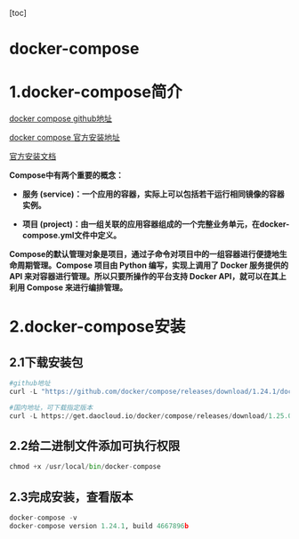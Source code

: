 [toc]



# docker-compose

# 1.docker-compose简介

[docker compose github地址](https://github.com/docker/compose)

[docker compose 官方安装地址](https://github.com/docker/docker.github.io/blob/master/compose/install.md)

[官方安装文档](https://docs.docker.com/compose/install/)

**Compose中有两个重要的概念：**

- **服务 (service)：一个应用的容器，实际上可以包括若干运行相同镜像的容器实例。**

- **项目 (project)：由一组关联的应用容器组成的一个完整业务单元，在docker-compose.yml文件中定义。**



**Compose的默认管理对象是项目，通过子命令对项目中的一组容器进行便捷地生命周期管理。Compose 项目由 Python 编写，实现上调用了 Docker 服务提供的 API 来对容器进行管理。所以只要所操作的平台支持 Docker API，就可以在其上利用 Compose 来进行编排管理。**



# 2.docker-compose安装

## 2.1下载安装包

```python
#github地址
curl -L "https://github.com/docker/compose/releases/download/1.24.1/docker-compose-$(uname -s)-$(uname -m)" -o /usr/local/bin/docker-compose

#国内地址，可下载指定版本
curl -L https://get.daocloud.io/docker/compose/releases/download/1.25.0/docker-compose-`uname -s`-`uname -m` > /usr/local/bin/docker-compose
```



## 2.2给二进制文件添加可执行权限

```python
chmod +x /usr/local/bin/docker-compose
```



## 2.3完成安装，查看版本

```python
docker-compose -v
docker-compose version 1.24.1, build 4667896b
```

